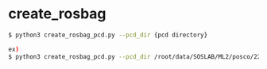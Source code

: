 # create_rosbag

```bash
$ python3 create_rosbag_pcd.py --pcd_dir {pcd directory}

ex)
$ python3 create_rosbag_pcd.py --pcd_dir /root/data/SOSLAB/ML2/posco/220509/pointcloud_y01
```
